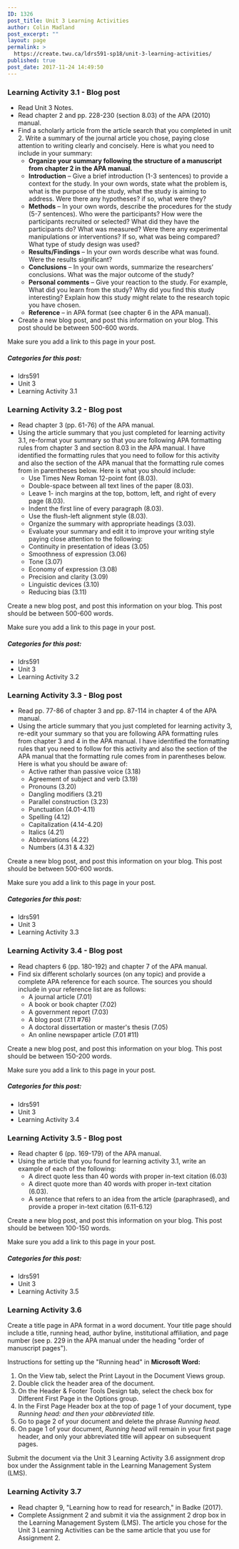 ```yaml
---
ID: 1326
post_title: Unit 3 Learning Activities
author: Colin Madland
post_excerpt: ""
layout: page
permalink: >
  https://create.twu.ca/ldrs591-sp18/unit-3-learning-activities/
published: true
post_date: 2017-11-24 14:49:50
---
```

<h3>Learning Activity 3.1 - Blog post</h3>

<ul>
<li>Read Unit 3 Notes.</li>
<li>Read chapter 2 and pp. 228-230 (section 8.03) of the APA (2010) manual.</li>
<li>Find a scholarly article from the article search that you completed in unit 2. Write a summary of the journal article you chose, paying close attention to writing clearly and concisely. Here is what you need to include in your summary:

<ul>
<li><strong>Organize your summary following the structure of a manuscript from chapter 2 in the APA manual.</strong></li>
<li><strong>Introduction</strong> – Give a brief introduction (1-3 sentences) to provide a context for the study. In your own words, state what the problem is, what is the purpose of the study, what the study is aiming to address. Were there any hypotheses? if so, what were they?</li>
<li><strong>Methods</strong> – In your own words, describe the procedures for the study (5-7 sentences). Who were the participants? How were the participants recruited or selected? What did they have the participants do? What was measured? Were there any experimental manipulations or interventions? If so, what was being compared? What type of study design was used?</li>
<li><strong>Results/Findings</strong> – In your own words describe what was found. Were the results significant?</li>
<li><strong>Conclusions</strong> – In your own words, summarize the researchers’ conclusions. What was the major outcome of the study?</li>
<li><strong>Personal comments</strong> – Give your reaction to the study. For example, What did you learn from the study? Why did you find this study interesting? Explain how this study might relate to the research topic you have chosen.</li>
<li><strong>Reference</strong> – in APA format (see chapter 6 in the APA manual).</li>
</ul></li>
<li>Create a new blog post, and post this information on your blog. This post should be between 500-600 words.</p></li>
</ul>

<p>Make sure you add a link to this page in your post.

<h5>Categories for this post:</h5>

<ul>
<li>ldrs591</li>
<li>Unit 3</li>
<li>Learning Activity 3.1</li>
</ul>

<h3>Learning Activity 3.2 - Blog post</h3>

<ul>
<li>Read chapter 3 (pp. 61-76) of the APA manual.</li>
<li>Using the article summary that you just completed for learning activity 3.1, re-format your summary so that you are following APA formatting rules from chapter 3 and section 8.03 in the APA manual. I have identified the formatting rules that you need to follow for this activity and also the section of the APA manual that the formatting rule comes from in parentheses below. Here is what you should include:

<ul>
<li>Use Times New Roman 12-point font (8.03).</li>
<li>Double-space between all text lines of the paper (8.03).</li>
<li>Leave 1- inch margins at the top, bottom, left, and right of every page (8.03).</li>
<li>Indent the first line of every paragraph (8.03).</li>
<li>Use the flush-left alignment style (8.03).</li>
<li>Organize the summary with appropriate headings (3.03).</li>
<li>Evaluate your summary and edit it to improve your writing style paying close attention to the following:</li>
<li>Continuity in presentation of ideas (3.05)</li>
<li>Smoothness of expression (3.06)</li>
<li>Tone (3.07)</li>
<li>Economy of expression (3.08)</li>
<li>Precision and clarity (3.09)</li>
<li>Linguistic devices (3.10)</li>
<li>Reducing bias (3.11)</li>
</ul></li>
</ul>

Create a new blog post, and post this information on your blog.  This post should be between 500-600 words.

Make sure you add a link to this page in your post.

<h5>Categories for this post:</h5>

<ul>
<li>ldrs591</li>
<li>Unit 3</li>
<li>Learning Activity 3.2</li>
</ul>

<h3>Learning Activity 3.3 - Blog post</h3>

<ul>
<li>Read pp. 77-86 of chapter 3 and pp. 87-114 in chapter 4 of the APA manual.</li>
<li>Using the article summary that you just completed for learning activity 3, re-edit your summary so that you are following APA formatting rules from chapter 3 and 4 in the APA manual. I have identified the formatting rules that you need to follow for this activity and also the section of the APA manual that the formatting rule comes from in parentheses below. Here is what you should be aware of:

<ul>
<li>Active rather than passive voice (3.18)</li>
<li>Agreement of subject and verb (3.19)</li>
<li>Pronouns (3.20)</li>
<li>Dangling modifiers (3.21)</li>
<li>Parallel construction (3.23)</li>
<li>Punctuation (4.01-4.11)</li>
<li>Spelling (4.12)</li>
<li>Capitalization (4.14-4.20)</li>
<li>Italics (4.21)</li>
<li>Abbreviations (4.22)</li>
<li>Numbers (4.31 &amp; 4.32)</li>
</ul></li>
</ul>

Create a new blog post, and post this information on your blog. This post should be between 500-600 words.

Make sure you add a link to this page in your post.

<h5>Categories for this post:</h5>

<ul>
<li>ldrs591</li>
<li>Unit 3</li>
<li>Learning Activity 3.3</li>
</ul>

<h3>Learning Activity 3.4 - Blog post</h3>

<ul>
<li>Read chapters 6 (pp. 180-192) and chapter 7 of the APA manual.</li>
<li>Find six different scholarly sources (on any topic) and provide a complete APA reference for each source. The sources you should include in your reference list are as follows:

<ul>
<li>A journal article (7.01)</li>
<li>A book or book chapter (7.02)</li>
<li>A government report (7.03)</li>
<li>A blog post (7.11 #76)</li>
<li>A doctoral dissertation or master's thesis (7.05)</li>
<li>An online newspaper article (7.01 #11)</li>
</ul></li>
</ul>

Create a new blog post, and post this information on your blog. This post should be between 150-200 words.

Make sure you add a link to this page in your post.

<h5>Categories for this post:</h5>

<ul>
<li>ldrs591</li>
<li>Unit 3</li>
<li>Learning Activity 3.4</li>
</ul>

<h3>Learning Activity 3.5 - Blog post</h3>

<ul>
<li>Read chapter 6 (pp. 169-179) of the APA manual.</li>
<li>Using the article that you found for learning activity 3.1, write an example of each of the following:

<ul>
<li>A direct quote less than 40 words with proper in-text citation (6.03)</li>
<li>A direct quote more than 40 words with proper in-text citation (6.03).</li>
<li>A sentence that refers to an idea from the article (paraphrased), and provide a proper in-text citation (6.11-6.12)</li>
</ul></li>
</ul>

Create a new blog post, and post this information on your blog. This post should be between 100-150 words.

Make sure you add a link to this page in your post.

<h5>Categories for this post:</h5>

<ul>
<li>ldrs591</li>
<li>Unit 3</li>
<li>Learning Activity 3.5</li>
</ul>

<h3>Learning Activity 3.6</h3>

Create a title page in APA format in a word document. Your title page should include a title, running head, author byline, institutional affiliation, and page number (see p. 229 in the APA manual under the heading "order of manuscript pages").

Instructions for setting up the "Running head" in <strong>Microsoft Word:</strong>

<ol>
<li>On the View tab, select the Print Layout in the Document Views group.</li>
<li>Double click the header area of the document.</li>
<li>On the Header &amp; Footer Tools Design tab, select the check box for Different First Page in the Options group.</li>
<li>In the First Page Header box at the top of page 1 of your document, type <em>Running head: and then your abbreviated title.</em></li>
<li>Go to page 2 of your document and delete the phrase <em>Running head.</em></li>
<li>On page 1 of your document, <em>Running head</em> will remain in your first page header, and only your abbreviated title will appear on subsequent pages.</li>
</ol>

Submit the document via the Unit 3 Learning Activity 3.6 assignment drop box under the Assignment table in the Learning Management System (LMS).

<h3>Learning Activity 3.7</h3>

<ul>
<li>Read chapter 9, "Learning how to read for research," in Badke (2017).</li>
<li>Complete Assignment 2 and submit it via the assignment 2 drop box in the Learning Management System (LMS). The article you chose for the Unit 3 Learning Activities can be the same article that you use for Assignment 2.</li>
</ul>